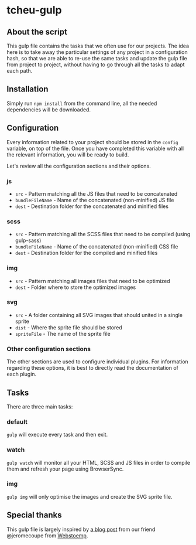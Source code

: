 # tcheu-gulp

## About the script

This gulp file contains the tasks that we often use for our projects.
The idea here is to take away the particular settings of any project in a configuration hash,
so that we are able to re-use the same tasks and update the gulp file from project to project,
without having to go through all the tasks to adapt each path.

## Installation

Simply run `npm install` from the command line, all the needed dependencies will be downloaded.

## Configuration

Every information related to your project should be stored in the `config` variable, on top of the file.
Once you have completed this variable with all the relevant information, you will be ready to build.

Let's review all the configuration sections and their options.

### js

+ `src` - Pattern matching all the JS files that need to be concatenated
+ `bundleFileName` - Name of the concatenated (non-minified) JS file
+ `dest` - Destination folder for the concatenated and minified files

### scss

+ `src` - Pattern matching all the SCSS files that need to be compiled (using gulp-sass)
+ `bundleFileName` - Name of the concatenated (non-minified) CSS file
+ `dest` - Destination folder for the compiled and minified files

### img

+ `src` - Pattern matching all images files that need to be optimized
+ `dest` - Folder where to store the optimized images

### svg

+ `src` - A folder containing all SVG images that should united in a single sprite
+ `dist` - Where the sprite file should be stored
+ `spriteFile` - The name of the sprite file

### Other configuration sections

The other sections are used to configure individual plugins. For information regarding these options, it is best
to directly read the documentation of each plugin.

## Tasks

There are three main tasks:

### default
 
`gulp` will execute every task and then exit.

### watch

`gulp watch` will monitor all your HTML, SCSS and JS files in order to compile them and refresh your page using BrowserSync.

### img

`gulp img` will only optimise the images and create the SVG sprite file.

## Special thanks

This gulp file is largely inspired by [a blog post](http://www.webstoemp.com/blog/gulp-setup/) from our friend @jeromecoupe from [Webstoemp](http://www.webstoemp.com/).